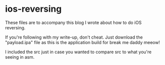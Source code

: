 # ios-reversing
These files are to accompany this blog I wrote about how to do iOS reversing.

If you're following with my write-up, don't cheat. Just download the "payload.ipa" file as this is the application build for break me daddy meeow! 

I included the src just in case you wanted to compare src to what you're seeing in asm. 

